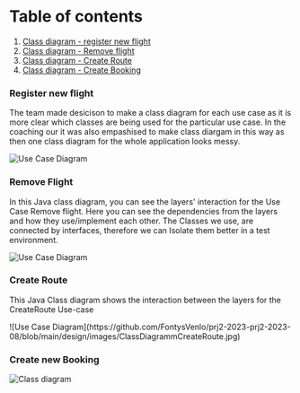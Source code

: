 # Table of contents
1. [Class diagram - register new flight](#registerFlight)
2. [Class diagram - Remove flight](#RemoveFlight) 
3. [Class diagram - Create Route](#CreateRoute)
4. [Class diagram - Create Booking](#CreateBooking)

<a name="registerFlight"></a>  <h3> Register new flight </h3>
<p> The team made desicison to make a class diagram for each use case as it is more clear which classes are being used for the particular use case. In the coaching our it was also empashised to make class diargam in this way as then one class diagram for the whole application looks messy. </p>

![Use Case Diagram](https://github.com/FontysVenlo/prj2-2023-prj2-2023-08/blob/main/design/images/Create%20New%20Flight.jpg)

<a name="RemoveFlight"></a>  <h3> Remove Flight </h3>
<p> In this Java class diagram, you can see the layers' interaction for the Use Case Remove flight. Here you can see the dependencies from the layers and how they use/implement each other. The Classes we use, are connected by interfaces, therefore we can Isolate them better in a test environment.  </p>

![Use Case Diagram](https://github.com/FontysVenlo/prj2-2023-prj2-2023-08/blob/main/design/images/JavaClassDiagramRemoveFlightNew.png)



<a name="CreateRoute"></a>  <h3> Create Route </h3>
<p> This Java Class diagram shows the interaction between the layers for the CreateRoute Use-case  </p>
![Use Case Diagram](https://github.com/FontysVenlo/prj2-2023-prj2-2023-08/blob/main/design/images/ClassDiagrammCreateRoute.jpg)


<a name="CreateBooking"></a>  <h3> Create new Booking </h3> 

![Class diagram](https://github.com/FontysVenlo/prj2-2023-prj2-2023-08/blob/main/design/classDiagram/ClassDiagramCreateBook.jpg)
